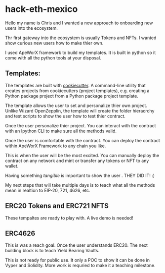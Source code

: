 # hack-eth-mexico

Hello my name is Chris and I wanted a new approach to onboarding new users into the ecosystem.

Thr first gateway into the ecosystem is usually Tokens and NFTs. I wanted show curious new users how to make thier own. 

I used ApeWorX framework to build my templates. It is built in python so it come with all the python tools at your disposal. 

## Templates:
  The templates are built with [cookiecutter](https://cookiecutter.readthedocs.io/en/stable/). A command-line utility that creates projects from cookiecutters (project templates), e.g. creating a Python package project from a Python package project template.
 
The template allows the user to set and personalize thier own project. Unlike Wizard OpenZepplin, the template will create the folder hieracrchy and test scripts to show the user how to test thier contract.

Once the user personalize thier project. You can interact with the contract with an Ipython CLI to make sure all the methods valid. 

Once the user is comfortable with the contract. You can deploy the contract within ApeWorX Framework to any chain you like. 

This is when the user will be the most excited. You can manually deploy the contract on any network and mint or transfer any tokens or NFT to any wallet. 

Having something _tangible_ is important to show the user . THEY DID IT! :) 


My next steps that will take multiple days is to teach what all the methods mean in realtion to EIP-20, 721, 4626, etc.
  
## ERC20 Tokens and ERC721 NFTS
These tempaltes are ready to play with. A live demo is needed! 

## ERC4626
This is was a reach goal. Once the user understands ERC20. The next building block is to teach Yield Bearing Vaults.

This is not ready for public use. It only a POC to show it can be done in Vyper and Solidity. More work is requried to make it a teaching milestone.
